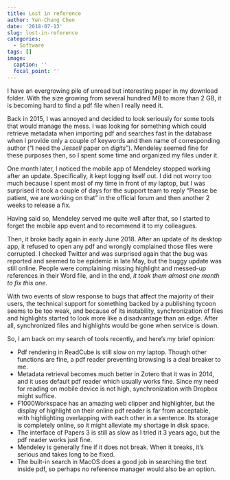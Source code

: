 ```yaml
---
title: Lost in reference
author: Yen-Chung Chen
date: '2018-07-13'
slug: lost-in-reference
categories:
  - Software
tags: []
image:
  caption: ''
  focal_point: ''
---
```

I have an evergrowing pile of unread but interesting paper in my
download folder. With the size growing from several hundred MB to more
than 2 GB, it is becoming hard to find a pdf file when I really need it.

Back in 2015, I was annoyed and decided to look seriously for some tools
that would manage the mess. I was looking for something which could
retrieve metadata when importing pdf and searches fast in the database
when I provide only a couple of keywords and then name of corresponding
author (“I need the *Jessell* paper on *digits*”). Mendeley seemed fine
for these purposes then, so I spent some time and organized my files
under it.

One month later, I noticed the mobile app of Mendeley stopped working
after an update. Specifically, it kept logging itself out. I did not
worry too much because I spent most of my time in front of my laptop,
but I was surprised it took a couple of days for the support team to
reply “Please be patient, we are working on that” in the official forum
and then another 2 weeks to release a fix.

Having said so, Mendeley served me quite well after that, so I started
to forget the mobile app event and to recommend it to my colleagues.

Then, it broke badly again in early June 2018. After an update of its
desktop app, it refused to open any pdf and wrongly complained those
files were corrupted. I checked Twitter and was surprised again that the
bug was reported and seemed to be epidemic in late May, but the buggy
update was still online. People were complaining missing highlight and
messed-up references in their Word file, and in the end, *it took them
almost one month to fix this one*.

With two events of slow response to bugs that affect the majority of
their users, the technical support for something backed by a publishing
tycoon seems to be too weak, and because of its instability,
synchronization of files and highlights started to look more like a
disadvantage than an edge. After all, synchronized files and highlights
would be gone when service is down.

So, I am back on my search of tools recently, and here’s my brief
opinion:

  - Pdf rendering in ReadCube is still slow on my
    laptop. Though other functions are fine, a pdf reader preventing
    browsing is a deal breaker to me.
  - Metadata retrieval becomes much better in Zotero
    that it was in 2014, and it uses default pdf reader which usually
    works fine. Since my need for reading on mobile device is not high,
    synchronization with Dropbox might suffice.
  - F1000Workspace has an amazing web clipper and
    highlighter, but the display of highlight on their online pdf reader
    is far from acceptable, with highlighting overlapping with each
    other in a sentence. Its storage is completely online, so it might
    alleviate my shortage in disk space.
  - The interface of Papers 3 is still as slow as I
    tried it 3 years ago, but the pdf reader works just fine.
  - Mendeley is generally fine if it does not break.
    When it breaks, it’s serious and takes long to be fixed.
  - The built-in search in MacOS does a good job in
    searching the text inside pdf, so perhaps no reference manager would
    also be an option.
